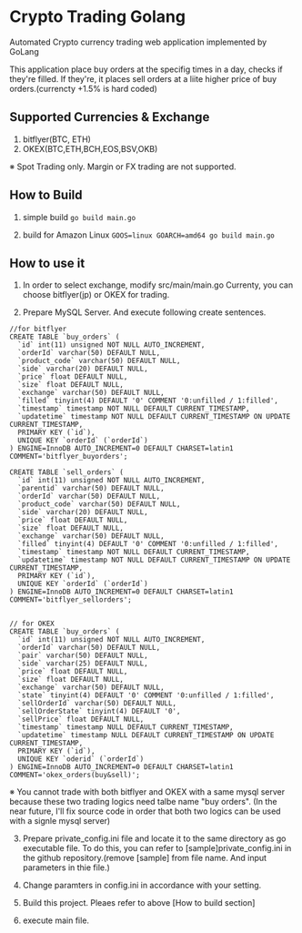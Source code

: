 # Crypto Trading Golang
Automated Crypto currency trading web application implemented by GoLang

This application place buy orders at the specifig times in a day, checks if they're filled.
If they're, it places sell orders at a liite higher price of buy orders.(currencty +1.5% is hard coded)

## Supported Currencies & Exchange
1. bitflyer(BTC, ETH)
2. OKEX(BTC,ETH,BCH,EOS,BSV,OKB)

※ Spot Trading only. Margin or FX trading are not supported.

  
## How to Build
1. simple build
```go build main.go```

2. build for Amazon Linux
```GOOS=linux GOARCH=amd64 go build main.go```

  
## How to use it
1. In order to select exchange, modify src/main/main.go
   Currenty, you can choose bitflyer(jp) or OKEX for trading.

2. Prepare MySQL Server. And execute following create sentences.
```
//for bitflyer
CREATE TABLE `buy_orders` (
  `id` int(11) unsigned NOT NULL AUTO_INCREMENT,
  `orderId` varchar(50) DEFAULT NULL,
  `product_code` varchar(50) DEFAULT NULL,
  `side` varchar(20) DEFAULT NULL,
  `price` float DEFAULT NULL,
  `size` float DEFAULT NULL,
  `exchange` varchar(50) DEFAULT NULL,
  `filled` tinyint(4) DEFAULT '0' COMMENT '0:unfilled / 1:filled',
  `timestamp` timestamp NOT NULL DEFAULT CURRENT_TIMESTAMP,
  `updatetime` timestamp NOT NULL DEFAULT CURRENT_TIMESTAMP ON UPDATE CURRENT_TIMESTAMP,
  PRIMARY KEY (`id`),
  UNIQUE KEY `orderId` (`orderId`)
) ENGINE=InnoDB AUTO_INCREMENT=0 DEFAULT CHARSET=latin1 COMMENT='bitflyer_buyorders';

CREATE TABLE `sell_orders` (
  `id` int(11) unsigned NOT NULL AUTO_INCREMENT,
  `parentid` varchar(50) DEFAULT NULL,
  `orderId` varchar(50) DEFAULT NULL,
  `product_code` varchar(50) DEFAULT NULL,
  `side` varchar(20) DEFAULT NULL,
  `price` float DEFAULT NULL,
  `size` float DEFAULT NULL,
  `exchange` varchar(50) DEFAULT NULL,
  `filled` tinyint(4) DEFAULT '0' COMMENT '0:unfilled / 1:filled',
  `timestamp` timestamp NOT NULL DEFAULT CURRENT_TIMESTAMP,
  `updatetime` timestamp NOT NULL DEFAULT CURRENT_TIMESTAMP ON UPDATE CURRENT_TIMESTAMP,
  PRIMARY KEY (`id`),
  UNIQUE KEY `orderId` (`orderId`)
) ENGINE=InnoDB AUTO_INCREMENT=0 DEFAULT CHARSET=latin1 COMMENT='bitflyer_sellorders';


// for OKEX
CREATE TABLE `buy_orders` (
  `id` int(11) unsigned NOT NULL AUTO_INCREMENT,
  `orderId` varchar(50) DEFAULT NULL,
  `pair` varchar(50) DEFAULT NULL,
  `side` varchar(25) DEFAULT NULL,
  `price` float DEFAULT NULL,
  `size` float DEFAULT NULL,
  `exchange` varchar(50) DEFAULT NULL,
  `state` tinyint(4) DEFAULT '0' COMMENT '0:unfilled / 1:filled',
  `sellOrderId` varchar(50) DEFAULT NULL,
  `sellOrderState` tinyint(4) DEFAULT '0',
  `sellPrice` float DEFAULT NULL,
  `timestamp` timestamp NULL DEFAULT CURRENT_TIMESTAMP,
  `updatetime` timestamp NULL DEFAULT CURRENT_TIMESTAMP ON UPDATE CURRENT_TIMESTAMP,
  PRIMARY KEY (`id`),
  UNIQUE KEY `oderid` (`orderId`)
) ENGINE=InnoDB AUTO_INCREMENT=0 DEFAULT CHARSET=latin1 COMMENT='okex_orders(buy&sell)';
```

※ You cannot trade with both bitflyer and OKEX with a same mysql server because these two trading logics need talbe name "buy orders". (In the near future, I'll fix source code in order that both two logics can be used with a signle mysql server)

3. Prepare private_config.ini file and locate it to the same directory as go executable file. 
   To do this, you can refer to [sample]private_config.ini in the github repository.(remove [sample] from file name. And input parameters in thie file.)
   
4. Change paramters in config.ini in accordance with your setting.

5. Build this project. Pleaes refer to above [How to build section]

6. execute main file.


